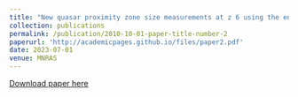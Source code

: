 ```yaml
---
title: "New quasar proximity zone size measurements at z 6 using the enlarged XQR-30 sample"
collection: publications
permalink: /publication/2010-10-01-paper-title-number-2
paperurl: 'http://academicpages.github.io/files/paper2.pdf'
date: 2023-07-01
venue: MNRAS
---
```


[Download paper here](http://academicpages.github.io/files/paper2.pdf)

